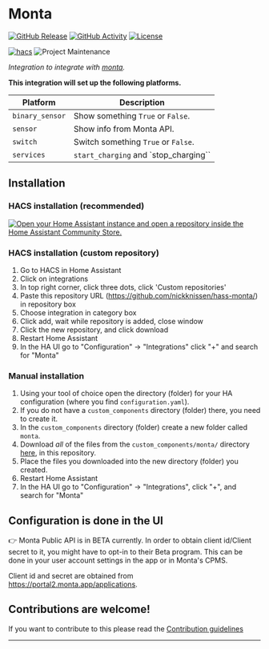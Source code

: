 # Monta

[![GitHub Release][releases-shield]][releases]
[![GitHub Activity][commits-shield]][commits]
[![License][license-shield]](LICENSE)

[![hacs][hacsbadge]][hacs]
![Project Maintenance][maintenance-shield]

_Integration to integrate with [monta][monta]._

**This integration will set up the following platforms.**

Platform | Description
-- | --
`binary_sensor` | Show something `True` or `False`.
`sensor` | Show info from Monta API.
`switch` | Switch something `True` or `False`.
`services` | `start_charging` and `stop_charging``

## Installation


### HACS installation (recommended)  

[![Open your Home Assistant instance and open a repository inside the Home Assistant Community Store.](https://my.home-assistant.io/badges/hacs_repository.svg)](https://my.home-assistant.io/redirect/hacs_repository/?owner=nickknissen&repository=hass-monta&category=integration)

### HACS installation (custom repository)
1. Go to HACS in Home Assistant
2. Click on integrations
3. In top right corner, click three dots, click 'Custom repositories'
4. Paste this repository URL (https://github.com/nickknissen/hass-monta/) in repository box
5. Choose integration in category box
6. Click add, wait while repository is added, close window
7. Click the new repository, and click download
8. Restart Home Assistant
9. In the HA UI go to "Configuration" -> "Integrations" click "+" and search for "Monta"



### Manual installation
1. Using your tool of choice open the directory (folder) for your HA configuration (where you find `configuration.yaml`).
1. If you do not have a `custom_components` directory (folder) there, you need to create it.
1. In the `custom_components` directory (folder) create a new folder called `monta`.
1. Download _all_ of the files from the `custom_components/monta/` directory [here](https://github.com/nickknissen/hass-monta/tree/main/custom_components/monta), in this repository.
1. Place the files you downloaded into the new directory (folder) you created.
1. Restart Home Assistant
1. In the HA UI go to "Configuration" -> "Integrations", click "+", and search for "Monta"

## Configuration is done in the UI
👉 Monta Public API is in BETA currently.
In order to obtain client id/Client secret to it, you might have to opt-in to their Beta program. This can be done in your user account settings in the app or in Monta's CPMS.

Client id and secret are obtained from https://portal2.monta.app/applications.

<!---->

## Contributions are welcome!

If you want to contribute to this please read the [Contribution guidelines](CONTRIBUTING.md)

***

[monta]: https://docs.public-api.monta.com
[commits-shield]: https://img.shields.io/github/commit-activity/y/nickknissen/hass-monta.svg?style=for-the-badge
[commits]: https://github.com/nickknissen/hass-monta/commits/main
[hacs]: https://github.com/hacs/integration
[hacsbadge]: https://img.shields.io/badge/HACS-Custom-orange.svg?style=for-the-badge
[license-shield]: https://img.shields.io/github/license/nickknissen/hass-monta.svg?style=for-the-badge
[maintenance-shield]: https://img.shields.io/badge/maintainer-Nick%20Nissen%20%40nickknissen-blue.svg?style=for-the-badge
[releases-shield]: https://img.shields.io/github/release/nickknissen/hass-monta.svg?style=for-the-badge
[releases]: https://github.com/nickknissen/hass-monta/releases

